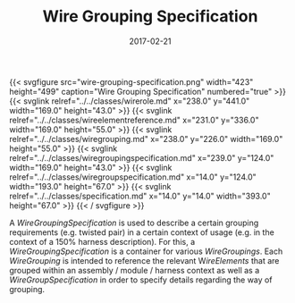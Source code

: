 ﻿---
title: Wire Grouping Specification
toc: false
type: specs
layout: diagram
date: "2017-02-21"
draft: false
specification: VEC
version: 1.1.3
documentType: "Recommendation"
elementType: Diagram
classes:
  - WireRole
  - WireElementReference
  - WireGrouping
  - WireGroupingSpecification
  - WireGroupSpecification
  - Specification
menu:
  VEC-1.1.3:    
    parent: connectivity
    identifier: connectivity/wire-grouping-specification
    weight: 1006007 

# Prev/next pager order (if `docs_section_pager` enabled in `params.toml`)
weight: 1006007
---
{{< svgfigure src="wire-grouping-specification.png" width="423" height="499" caption="Wire Grouping Specification" numbered="true" >}}
  {{< svglink relref="../../classes/wirerole.md" x="238.0" y="441.0" width="169.0" height="43.0" >}}
  {{< svglink relref="../../classes/wireelementreference.md" x="231.0" y="336.0" width="169.0" height="55.0" >}}
  {{< svglink relref="../../classes/wiregrouping.md" x="238.0" y="226.0" width="169.0" height="55.0" >}}
  {{< svglink relref="../../classes/wiregroupingspecification.md" x="239.0" y="124.0" width="169.0" height="43.0" >}}
  {{< svglink relref="../../classes/wiregroupspecification.md" x="14.0" y="124.0" width="193.0" height="67.0" >}}
  {{< svglink relref="../../classes/specification.md" x="14.0" y="14.0" width="393.0" height="67.0" >}}
{{< / svgfigure >}}
<p> A <i>WireGroupingSpecification</i> is used to describe a certain grouping requirements (e.g. twisted pair) in a certain context of usage (e.g. in the context of a 150% harness description). For this, a <i>WireGroupingSpecification</i> is a container for various <i>WireGroupings</i>. Each <i>WireGrouping</i> is intended to reference the relevant W<i>ireElements</i> that are grouped within an assembly / module / harness context as well as a <i>WireGroupSpecification</i> in order to specify details regarding the way of grouping.      </p>